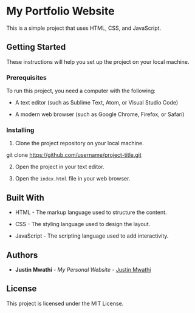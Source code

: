 # My Portfolio Website


This is a simple project that uses HTML, CSS, and JavaScript.


## Getting Started


These instructions will help you set up the project on your local machine.


### Prerequisites


To run this project, you need a computer with the following:


- A text editor (such as Sublime Text, Atom, or Visual Studio Code)

- A modern web browser (such as Google Chrome, Firefox, or Safari)


### Installing


1. Clone the project repository on your local machine.

git clone https://github.com/username/project-title.git


2. Open the project in your text editor.


3. Open the `index.html` file in your web browser.


## Built With


* HTML - The markup language used to structure the content.

* CSS - The styling language used to design the layout.

* JavaScript - The scripting language used to add interactivity.



## Authors


* **Justin Mwathi** - *My Personal Website* - [Justin Mwathi](https://github.com/username)


## License


This project is licensed under the MIT License.

